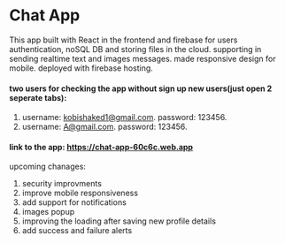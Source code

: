 # Chat App
This app built with React in the frontend and firebase for users authentication, noSQL DB and storing files in the cloud.
supporting in sending realtime text and images messages. made responsive design for mobile. deployed with firebase hosting.

#### two users for checking the app without sign up new users(just open 2 seperate tabs):
1. username: kobishaked1@gmail.com. password: 123456.
2. username: A@gmail.com. password: 123456. 

#### link to the app: https://chat-app-60c6c.web.app

upcoming chanages:
1. security improvments
2. improve mobile responsiveness
3. add support for notifications 
4. images popup 
5. improving the loading after saving new profile details
6. add success and failure alerts
